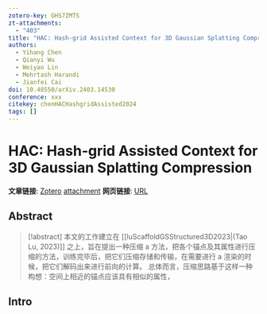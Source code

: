 ```yaml
---
zotero-key: GHS7ZMTS
zt-attachments:
  - "403"
title: "HAC: Hash-grid Assisted Context for 3D Gaussian Splatting Compression"
authors:
  - Yihang Chen
  - Qianyi Wu
  - Weiyao Lin
  - Mehrtash Harandi
  - Jianfei Cai
doi: 10.48550/arXiv.2403.14530
conference: xxx
citekey: chenHACHashgridAssisted2024
tags: []
---
```

# HAC: Hash-grid Assisted Context for 3D Gaussian Splatting Compression

**文章链接**: [Zotero](zotero://select/library/items/GHS7ZMTS) [attachment](<file:///home/ilot/Documents/Zotero/storage/FPYYAFK8/Chen%20%E7%AD%89%20-%202024%20-%20HAC%20Hash-grid%20Assisted%20Context%20for%203D%20Gaussian%20Splatting%20Compression.pdf>)
**网页链接**: [URL](http://arxiv.org/abs/2403.14530)
## Abstract

>[!abstract]
>本文的工作建立在 [[luScaffoldGSStructured3D2023|(Tao Lu, 2023)]] 之上，旨在提出一种压缩 a 方法，把各个锚点及其属性进行压缩的方法，训练完毕后，把它们压缩存储和传输，在需要进行 a 渲染的时候，把它们解码出来进行前向的计算。
>总体而言，压缩思路基于这样一种构想：空间上相近的锚点应该具有相似的属性，




## Intro

